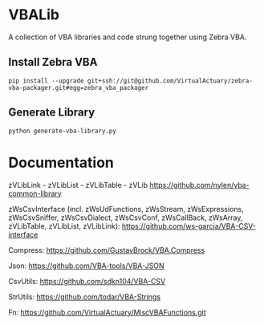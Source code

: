 # VBALib
 A collection of VBA libraries and code strung together using Zebra VBA.

## Install Zebra VBA
    pip install --upgrade git+ssh://git@github.com/VirtualActuary/zebra-vba-packager.git#egg=zebra_vba_packager

## Generate Library
    python generate-vba-library.py
    
# Documentation
zVLibLink - zVLibList - zVLibTable - zVLib
https://github.com/nylen/vba-common-library

zWsCsvInterface (incl. zWsUdFunctions, zWsStream, zWsExpressions, zWsCsvSniffer, zWsCsvDialect, zWsCsvConf, zWsCallBack, zWsArray, zVLibTable, zVLibList, zVLibLink):
https://github.com/ws-garcia/VBA-CSV-interface

Compress:
https://github.com/GustavBrock/VBA.Compress

Json:
https://github.com/VBA-tools/VBA-JSON

CsvUtils:
https://github.com/sdkn104/VBA-CSV

StrUtils:
https://github.com/todar/VBA-Strings

Fn:
https://github.com/VirtualActuary/MiscVBAFunctions.git
